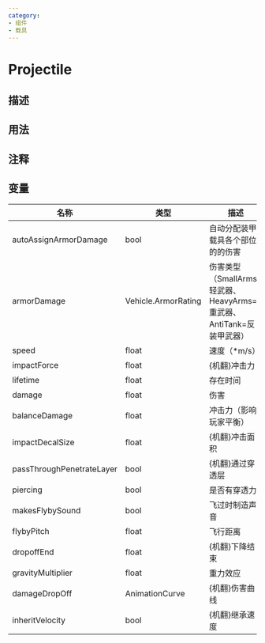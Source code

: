 ```yaml
---
category: 
- 组件
- 载具
---
```

# Projectile
## 描述

## 用法

## 注释

## 变量
| 名称 | 类型 | 描述 |
| ----------- | ----------- | ----------- |
| autoAssignArmorDamage  | bool |  自动分配装甲载具各个部位的的伤害 |  
| armorDamage  | Vehicle.ArmorRating | 伤害类型（SmallArms=轻武器、HeavyArms=重武器、AntiTank=反装甲武器） |  
| speed  | float | 速度（*m/s） |  
| impactForce  | float | {机翻}冲击力 |  
| lifetime  | float | 存在时间 |  
| damage  | float |  伤害 |  
| balanceDamage  | float | 冲击力（影响玩家平衡） |  
| impactDecalSize  | float |  {机翻}冲击面积 |  
| passThroughPenetrateLayer  | bool | {机翻}通过穿透层 |  
| piercing  | bool |  是否有穿透力 |  
| makesFlybySound  | bool |  飞过时制造声音 |  
| flybyPitch  | float |  飞行距离 |  
| dropoffEnd  | float |  {机翻}下降结束 |  
| gravityMultiplier  | float |  重力效应 |  
| damageDropOff | AnimationCurve |  {机翻}伤害曲线 |  
| inheritVelocity  | bool |  {机翻}继承速度 |  
